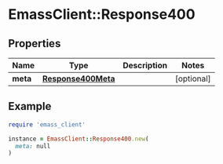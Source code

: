 # EmassClient::Response400

## Properties

| Name | Type | Description | Notes |
| ---- | ---- | ----------- | ----- |
| **meta** | [**Response400Meta**](Response400Meta.md) |  | [optional] |

## Example

```ruby
require 'emass_client'

instance = EmassClient::Response400.new(
  meta: null
)
```

